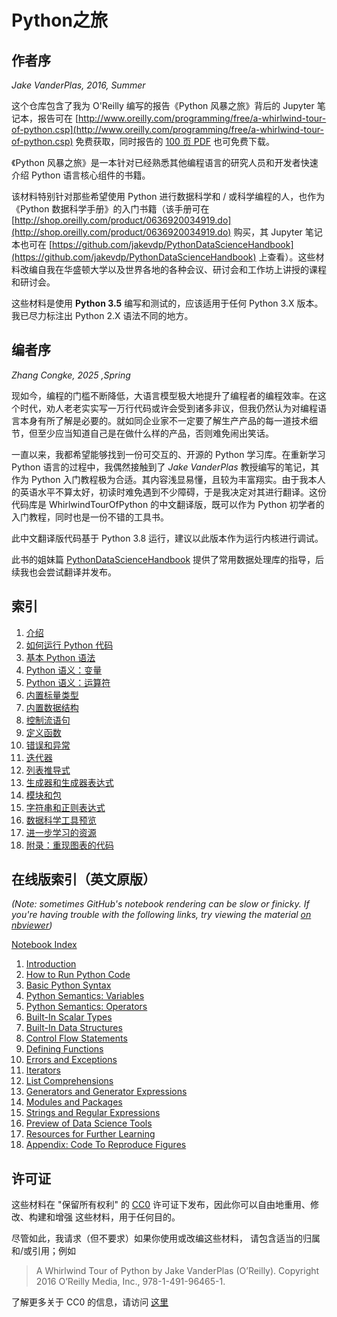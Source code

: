 # Python之旅
## 作者序
*Jake VanderPlas, 2016, Summer*

这个仓库包含了我为 O'Reilly 编写的报告《Python 风暴之旅》背后的 Jupyter 笔记本，报告可在 [http://www.oreilly.com/programming/free/a-whirlwind-tour-of-python.csp](http://www.oreilly.com/programming/free/a-whirlwind-tour-of-python.csp) 免费获取，同时报告的 [100 页 PDF](http://www.oreilly.com/programming/free/files/a-whirlwind-tour-of-python.pdf) 也可免费下载。

《Python 风暴之旅》是一本针对已经熟悉其他编程语言的研究人员和开发者快速介绍 Python 语言核心组件的书籍。

该材料特别针对那些希望使用 Python 进行数据科学和 / 或科学编程的人，也作为《Python 数据科学手册》的入门书籍（该手册可在 [http://shop.oreilly.com/product/0636920034919.do](http://shop.oreilly.com/product/0636920034919.do) 购买，其 Jupyter 笔记本也可在 [https://github.com/jakevdp/PythonDataScienceHandbook](https://github.com/jakevdp/PythonDataScienceHandbook) 上查看）。这些材料改编自我在华盛顿大学以及世界各地的各种会议、研讨会和工作坊上讲授的课程和研讨会。

这些材料是使用 **Python 3.5** 编写和测试的，应该适用于任何 Python 3.X 版本。我已尽力标注出 Python 2.X 语法不同的地方。

## 编者序
*Zhang Congke, 2025 ,Spring*

现如今，编程的门槛不断降低，大语言模型极大地提升了编程者的编程效率。在这个时代，劝人老老实实写一万行代码或许会受到诸多非议，但我仍然认为对编程语言本身有所了解是必要的。就如同企业家不一定要了解生产产品的每一道技术细节，但至少应当知道自己是在做什么样的产品，否则难免闹出笑话。

一直以来，我都希望能够找到一份可交互的、开源的 Python 学习库。在重新学习 Python 语言的过程中，我偶然接触到了 *Jake VanderPlas* 教授编写的笔记，其作为 Python 入门教程极为合适。其内容浅显易懂，且较为丰富翔实。由于我本人的英语水平不算太好，初读时难免遇到不少障碍，于是我决定对其进行翻译。这份代码库是 WhirlwindTourOfPython 的中文翻译版，既可以作为 Python 初学者的入门教程，同时也是一份不错的工具书。

此中文翻译版代码基于 Python 3.8 运行，建议以此版本作为运行内核进行调试。

此书的姐妹篇 [PythonDataScienceHandbook](https://github.com/jakevdp/PythonDataScienceHandbook) 提供了常用数据处理库的指导，后续我也会尝试翻译并发布。

## 索引

1. [介绍](00-Introduction.ipynb)
2. [如何运行 Python 代码](01-How-to-Run-Python-Code.ipynb)
3. [基本 Python 语法](02-Basic-Python-Syntax.ipynb)
4. [Python 语义：变量](03-Semantics-Variables.ipynb)
5. [Python 语义：运算符](04-Semantics-Operators.ipynb)
6. [内置标量类型](05-Built-in-Scalar-Types.ipynb)
7. [内置数据结构](06-Built-in-Data-Structures.ipynb)
8. [控制流语句](07-Control-Flow-Statements.ipynb)
9. [定义函数](08-Defining-Functions.ipynb)
10. [错误和异常](09-Errors-and-Exceptions.ipynb)
11. [迭代器](10-Iterators.ipynb)
12. [列表推导式](11-List-Comprehensions.ipynb)
13. [生成器和生成器表达式](12-Generators.ipynb)
14. [模块和包](13-Modules-and-Packages.ipynb)
15. [字符串和正则表达式](14-Strings-and-Regular-Expressions.ipynb)
16. [数据科学工具预览](15-Preview-of-Data-Science-Tools.ipynb)
17. [进一步学习的资源](16-Further-Resources.ipynb)
18. [附录：重现图表的代码](17-Figures.ipynb)

## 在线版索引（英文原版）

*(Note: sometimes GitHub's notebook rendering can be slow or finicky.
If you're having trouble with the following links, try viewing the material
[on nbviewer](http://nbviewer.jupyter.org/github/jakevdp/WhirlwindTourOfPython/blob/master/Index.ipynb))*

[Notebook Index](http://nbviewer.jupyter.org/github/jakevdp/WhirlwindTourOfPython/blob/master/Index.ipynb)

1. [Introduction](http://nbviewer.jupyter.org/github/jakevdp/WhirlwindTourOfPython/blob/master/00-Introduction.ipynb)
2. [How to Run Python Code](http://nbviewer.jupyter.org/github/jakevdp/WhirlwindTourOfPython/blob/master/01-How-to-Run-Python-Code.ipynb)
3. [Basic Python Syntax](http://nbviewer.jupyter.org/github/jakevdp/WhirlwindTourOfPython/blob/master/02-Basic-Python-Syntax.ipynb)
4. [Python Semantics: Variables](http://nbviewer.jupyter.org/github/jakevdp/WhirlwindTourOfPython/blob/master/03-Semantics-Variables.ipynb)
5. [Python Semantics: Operators](http://nbviewer.jupyter.org/github/jakevdp/WhirlwindTourOfPython/blob/master/04-Semantics-Operators.ipynb)
6. [Built-In Scalar Types](http://nbviewer.jupyter.org/github/jakevdp/WhirlwindTourOfPython/blob/master/05-Built-in-Scalar-Types.ipynb)
7. [Built-In Data Structures](http://nbviewer.jupyter.org/github/jakevdp/WhirlwindTourOfPython/blob/master/06-Built-in-Data-Structures.ipynb)
8. [Control Flow Statements](http://nbviewer.jupyter.org/github/jakevdp/WhirlwindTourOfPython/blob/master/07-Control-Flow-Statements.ipynb)
9. [Defining Functions](http://nbviewer.jupyter.org/github/jakevdp/WhirlwindTourOfPython/blob/master/08-Defining-Functions.ipynb)
10. [Errors and Exceptions](http://nbviewer.jupyter.org/github/jakevdp/WhirlwindTourOfPython/blob/master/09-Errors-and-Exceptions.ipynb)
11. [Iterators](http://nbviewer.jupyter.org/github/jakevdp/WhirlwindTourOfPython/blob/master/10-Iterators.ipynb)
12. [List Comprehensions](http://nbviewer.jupyter.org/github/jakevdp/WhirlwindTourOfPython/blob/master/11-List-Comprehensions.ipynb)
13. [Generators and Generator Expressions](http://nbviewer.jupyter.org/github/jakevdp/WhirlwindTourOfPython/blob/master/12-Generators.ipynb)
14. [Modules and Packages](http://nbviewer.jupyter.org/github/jakevdp/WhirlwindTourOfPython/blob/master/13-Modules-and-Packages.ipynb)
15. [Strings and Regular Expressions](http://nbviewer.jupyter.org/github/jakevdp/WhirlwindTourOfPython/blob/master/14-Strings-and-Regular-Expressions.ipynb)
16. [Preview of Data Science Tools](http://nbviewer.jupyter.org/github/jakevdp/WhirlwindTourOfPython/blob/master/15-Preview-of-Data-Science-Tools.ipynb)
17. [Resources for Further Learning](http://nbviewer.jupyter.org/github/jakevdp/WhirlwindTourOfPython/blob/master/16-Further-Resources.ipynb)
18. [Appendix: Code To Reproduce Figures](http://nbviewer.jupyter.org/github/jakevdp/WhirlwindTourOfPython/blob/master/17-Figures.ipynb)


## 许可证

这些材料在 "保留所有权利" 的 [CC0](LICENSE)
许可证下发布，因此你可以自由地重用、修改、构建和增强
这些材料，用于任何目的。

尽管如此，我请求（但不要求）如果你使用或改编这些材料，
请包含适当的归属和/或引用；例如

> A Whirlwind Tour of Python by Jake VanderPlas (O’Reilly). Copyright 2016 O’Reilly Media, Inc., 978-1-491-96465-1.

了解更多关于 CC0 的信息，请访问 [这里](https://creativecommons.org/share-your-work/public-domain/cc0/)
